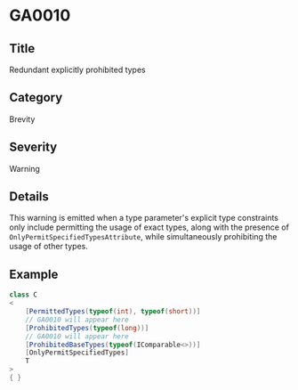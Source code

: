 # GA0010

## Title
Redundant explicitly prohibited types

## Category
Brevity

## Severity
Warning

## Details
This warning is emitted when a type parameter's explicit type constraints only include permitting the usage of exact types, along with the presence of `OnlyPermitSpecifiedTypesAttribute`, while simultaneously prohibiting the usage of other types.

## Example
```csharp
class C
<
    [PermittedTypes(typeof(int), typeof(short))]
    // GA0010 will appear here
    [ProhibitedTypes(typeof(long))]
    // GA0010 will appear here
    [ProhibitedBaseTypes(typeof(IComparable<>))]
    [OnlyPermitSpecifiedTypes]
    T
>
{ }
```
